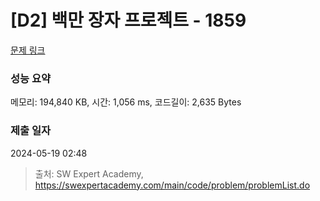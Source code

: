 # [D2] 백만 장자 프로젝트 - 1859 

[문제 링크](https://swexpertacademy.com/main/code/problem/problemDetail.do?contestProbId=AV5LrsUaDxcDFAXc) 

### 성능 요약

메모리: 194,840 KB, 시간: 1,056 ms, 코드길이: 2,635 Bytes

### 제출 일자

2024-05-19 02:48



> 출처: SW Expert Academy, https://swexpertacademy.com/main/code/problem/problemList.do